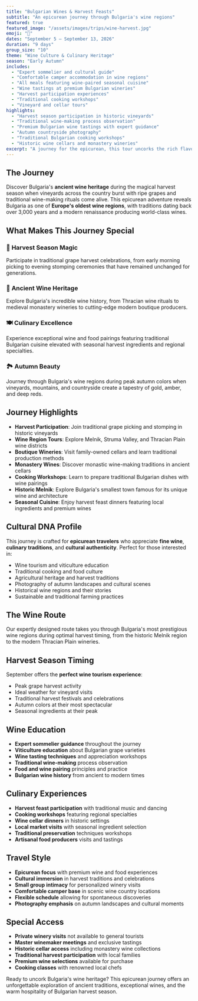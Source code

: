 ```yaml
---
title: "Bulgarian Wines & Harvest Feasts"
subtitle: "An epicurean journey through Bulgaria's wine regions"
featured: true
featured_image: "/assets/images/trips/wine-harvest.jpg"
emoji: "🍇"
dates: "September 5 – September 13, 2026"
duration: "9 days"
group_size: "10"
theme: "Wine Culture & Culinary Heritage"
season: "Early Autumn"
includes:
  - "Expert sommelier and cultural guide"
  - "Comfortable camper accommodation in wine regions"
  - "All meals featuring wine-paired seasonal cuisine"
  - "Wine tastings at premium Bulgarian wineries"
  - "Harvest participation experiences"
  - "Traditional cooking workshops"
  - "Vineyard and cellar tours"
highlights:
  - "Harvest season participation in historic vineyards"
  - "Traditional wine-making process observation"
  - "Premium Bulgarian wine tastings with expert guidance"
  - "Autumn countryside photography"
  - "Traditional Bulgarian cooking workshops"
  - "Historic wine cellars and monastery wineries"
excerpt: "A journey for the epicurean, this tour uncorks the rich flavors of Bulgaria's burgeoning wine scene during the magical harvest season."
---
```


## The Journey

Discover Bulgaria's **ancient wine heritage** during the magical harvest season when vineyards across the country burst with ripe grapes and traditional wine-making rituals come alive. This epicurean adventure reveals Bulgaria as one of **Europe's oldest wine regions**, with traditions dating back over 3,000 years and a modern renaissance producing world-class wines.

## What Makes This Journey Special

### 🍇 **Harvest Season Magic**
Participate in traditional grape harvest celebrations, from early morning picking to evening stomping ceremonies that have remained unchanged for generations.

### 🍷 **Ancient Wine Heritage**
Explore Bulgaria's incredible wine history, from Thracian wine rituals to medieval monastery wineries to cutting-edge modern boutique producers.

### 🍽️ **Culinary Excellence**
Experience exceptional wine and food pairings featuring traditional Bulgarian cuisine elevated with seasonal harvest ingredients and regional specialties.

### 🏞️ **Autumn Beauty**
Journey through Bulgaria's wine regions during peak autumn colors when vineyards, mountains, and countryside create a tapestry of gold, amber, and deep reds.

## Journey Highlights

- **Harvest Participation**: Join traditional grape picking and stomping in historic vineyards
- **Wine Region Tours**: Explore Melnik, Struma Valley, and Thracian Plain wine districts
- **Boutique Wineries**: Visit family-owned cellars and learn traditional production methods
- **Monastery Wines**: Discover monastic wine-making traditions in ancient cellars
- **Cooking Workshops**: Learn to prepare traditional Bulgarian dishes with wine pairings
- **Historic Melnik**: Explore Bulgaria's smallest town famous for its unique wine and architecture
- **Seasonal Cuisine**: Enjoy harvest feast dinners featuring local ingredients and premium wines

## Cultural DNA Profile

This journey is crafted for **epicurean travelers** who appreciate **fine wine**, **culinary traditions**, and **cultural authenticity**. Perfect for those interested in:

- Wine tourism and viticulture education
- Traditional cooking and food culture
- Agricultural heritage and harvest traditions
- Photography of autumn landscapes and cultural scenes
- Historical wine regions and their stories
- Sustainable and traditional farming practices

## The Wine Route

Our expertly designed route takes you through Bulgaria's most prestigious wine regions during optimal harvest timing, from the historic Melnik region to the modern Thracian Plain wineries.

## Harvest Season Timing

September offers the **perfect wine tourism experience**:
- Peak grape harvest activity
- Ideal weather for vineyard visits
- Traditional harvest festivals and celebrations
- Autumn colors at their most spectacular
- Seasonal ingredients at their peak

## Wine Education

- **Expert sommelier guidance** throughout the journey
- **Viticulture education** about Bulgarian grape varieties
- **Wine tasting techniques** and appreciation workshops
- **Traditional wine-making** process observation
- **Food and wine pairing** principles and practice
- **Bulgarian wine history** from ancient to modern times

## Culinary Experiences

- **Harvest feast participation** with traditional music and dancing
- **Cooking workshops** featuring regional specialties
- **Wine cellar dinners** in historic settings
- **Local market visits** with seasonal ingredient selection
- **Traditional preservation** techniques workshops
- **Artisanal food producers** visits and tastings

## Travel Style

- **Epicurean focus** with premium wine and food experiences
- **Cultural immersion** in harvest traditions and celebrations
- **Small group intimacy** for personalized winery visits
- **Comfortable camper base** in scenic wine country locations
- **Flexible schedule** allowing for spontaneous discoveries
- **Photography emphasis** on autumn landscapes and cultural moments

## Special Access

- **Private winery visits** not available to general tourists
- **Master winemaker meetings** and exclusive tastings
- **Historic cellar access** including monastery wine collections
- **Traditional harvest participation** with local families
- **Premium wine selections** available for purchase
- **Cooking classes** with renowned local chefs

Ready to uncork Bulgaria's wine heritage? This epicurean journey offers an unforgettable exploration of ancient traditions, exceptional wines, and the warm hospitality of Bulgarian harvest season.
